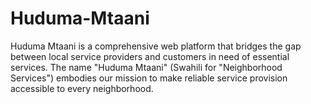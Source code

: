 # Huduma-Mtaani
Huduma Mtaani is a comprehensive web platform that bridges the gap between local service providers and customers in need of essential services. The name "Huduma Mtaani" (Swahili for "Neighborhood Services") embodies our mission to make reliable service provision accessible to every neighborhood.

